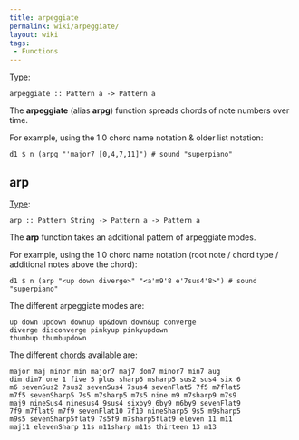 ```yaml
---
title: arpeggiate
permalink: wiki/arpeggiate/
layout: wiki
tags:
 - Functions
---
```


[Type](/wiki/Type_signature "wikilink"):

    arpeggiate :: Pattern a -> Pattern a 

The **arpeggiate** (alias **arpg**) function spreads chords of note
numbers over time.

For example, using the 1.0 chord name notation & older list notation:

    d1 $ n (arpg "'major7 [0,4,7,11]") # sound "superpiano"

## arp

[Type](/wiki/Type_signature "wikilink"):

    arp :: Pattern String -> Pattern a -> Pattern a

The **arp** function takes an additional pattern of arpeggiate modes.

For example, using the 1.0 chord name notation (root note / chord type /
additional notes above the chord):

    d1 $ n (arp "<up down diverge>" "<a'm9'8 e'7sus4'8>") # sound "superpiano"

The different arpeggiate modes are:

`up down updown downup up&down down&up converge`  
`diverge disconverge pinkyup pinkyupdown`  
`thumbup thumbupdown`

The different [chords](chords "wikilink") available are:

`major maj minor min major7 maj7 dom7 minor7 min7 aug `  
`dim dim7 one 1 five 5 plus sharp5 msharp5 sus2 sus4 six 6 `  
`m6 sevenSus2 7sus2 sevenSus4 7sus4 sevenFlat5 7f5 m7flat5 `  
`m7f5 sevenSharp5 7s5 m7sharp5 m7s5 nine m9 m7sharp9 m7s9 `  
`maj9 nineSus4 ninesus4 9sus4 sixby9 6by9 m6by9 sevenFlat9 `  
`7f9 m7flat9 m7f9 sevenFlat10 7f10 nineSharp5 9s5 m9sharp5 `  
`m9s5 sevenSharp5flat9 7s5f9 m7sharp5flat9 eleven 11 m11 `  
`maj11 elevenSharp 11s m11sharp m11s thirteen 13 m13`

